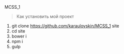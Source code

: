 MCSS_1

> Как установить мой проект

1. git clone https://github.com/karaulovskin/MCSS_1 site
2. cd site
3. bower i
4. npm i
5. gulp